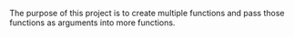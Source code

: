 The purpose of this project is to create multiple functions and pass those functions as arguments into more functions.